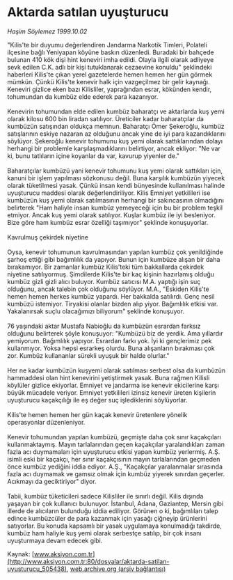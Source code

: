 # Aktarda satılan uyuşturucu

*Haşim Söylemez 1999.10.02*

<div class="pNewsDetailMainContent ctx_content" itemprop="articleBody">
 "Kilis'te bir duyumu değerlendiren Jandarma Narkotik Timleri, Polateli ilçesine bağlı Yeniyapan köyüne baskın düzenledi. Buradaki bir bahçede bulunan 410 kök dişi hint keneviri imha edildi. Olayla ilgili olarak adliyeye sevk edilen C.K. adlı bir kişi tutuklanarak cezaevine konuldu" şeklindeki haberleri Kilis'te çıkan yerel gazetelerde hemen hemen her gün görmek mümkün. Çünkü Kilis'te kenevir halk için vazgeçilmez bir gelir kaynağı. Keneviri gizlice eken bazı Kilisliler, yaprağından esrar, kökünden kendir, tohumundan da kumbüz elde ederek para kazanıyor.
 <br/>
 <br/>
 Kenevirin tohumundan elde edilen kumbüz baharatçı ve aktarlarda kuş yemi olarak kilosu 600 bin liradan satılıyor. Üreticiler kadar baharatçılar da kumbüzün satışından oldukça memnun. Baharatçı Ömer Şekeroğlu, kumbüz satışlarının eskiye nazaran az olduğunu ancak yine de iyi para kazandıklarını söylüyor. Şekeroğlu kenevir tohumunu kuş yemi olarak sattıklarından dolayı herhangi bir problemle karşılaşmadıklarını belirtiyor, ancak ekliyor: "Ne var ki, bunu tatlıların içine koyanlar da var, kavurup yiyenler de."
 <br/>
 <br/>
 Baharatçılar kumbüzü yani kenevir tohumunu kuş yemi olarak sattıkları için, kanuni bir işlem yapılması sözkonusu değil. Buna karşılık kumbüzün yiyecek olarak tüketilmesi yasak. Çünkü insan kendi bünyesinde kullanılması halinde uyuşturucu maddesi olarak değerlendiriliyor. Kilis Emniyet yetkilileri ise kumbüzün kuş yemi olarak satılmasının herhangi bir sakıncasının olmadığını belirterek "Ham haliyle insan kumbüz yemeyeceği için bu bir problem teşkil etmiyor. Ancak kuş yemi olarak satılıyor. Kuşlar kumbüz ile iyi besleniyor. Bize göre ham kumbüz esrar özelliği taşımıyor" şeklinde konuşuyorlar.
 <br/>
 <br/>
 Kavrulmuş çekirdek niyetine
 <br/>
 <br/>
 Oysa, kenevir tohumunun kavrulmasından yapılan kumbüz çok yenildiğinde şarhoş ettiği gibi bağımlılık da yapıyor. Bunun için kumbüze alışan bir daha bırakamıyor. Bir zamanlar kumbüz Kilis'teki tüm bakkallarda çekirdek niyetine satılıyormuş. Şimdilerde Kilis'te bir kaç kişinin hazırlamış olduğu kumbüz gizli gizli alıcı buluyor. Kumbüz satıcısı M.A. yaptığı işin suç olduğunu, ancak talebin çok olduğunu söylüyor. M.A., "Eskiden Kilis'te hemen hemen herkes kumbüz yapardı. Her bakkalda satılırdı. Genç nesil kumbüzü istemiyor. Tiryakisi olanlar bizden alıp yiyor. Bağımlılık etkisi var. Yakalanırsak suçlu olacağımızı biliyorum" şeklinde konuşuyor.
 <br/>
 <br/>
 76 yaşındaki aktar Mustafa Nabioğlu da kumbüzün esrardan farksız olduğunu belirterek şöyle konuşuyor: "Kumbüzü biz de yerdik. Ama yıllardır yemiyorum. Bağımlılık yapıyor. Esrardan farkı yok. İyi ki gençlerimiz pek kullanmıyor. Yoksa hepsi esrarkeş olurdu. Buna alışanların bırakması çok zor. Kumbüz kullananlar sürekli uyuşuk bir halde olurlar."
 <br/>
 <br/>
 Her ne kadar kumbüzün kuşyemi olarak satılması serbest olsa da kumbüzün hammaddesi olan hint kenevirini yetiştirmek yasak. Buna rağmen Kilisli köylüler gizlice ekiyorlar. Emniyet ve jandarma ise kenevir ekicilerine karşı büyük mücadele veriyor. Emniyet yetkilileri izinsiz kenevir üreten kişilerin uyuşturucu kaçakçılığı ile eş değer suç işlediklerini söylüyorlar.
 <br/>
 <br/>
 Kilis'te hemen hemen her gün kaçak kenevir üretenlere yönelik operasyonlar düzenleniyor.
 <br/>
 <br/>
 Kenevir tohumundan yapılan kumbüzü, geçmişte daha çok sınır kaçakçıları kullanmaktaymış. Mayın tarlalarından geçen kaçakçılar yaralandıkları zaman fazla acı duymamaları için uyuşturucu etkisi yapan kumbüz yerlermiş. A.Ş. isimli eski bir kaçakçı, her sınır kaçakçısının mayın tarlalarından geçmeden önce kumbüz yediğini iddia ediyor. A.Ş., "Kaçakçılar yaralanmalar sırasında fazla acı duymamak ve gamsız olmak için kumbüz yiyerek sınırdan geçerler. Acıkmayı da geciktiriyor" diyor.
 <br/>
 <br/>
 Tabii, kumbüz tüketicileri sadece Kilisliler ile sınırlı değil. Kilis dışında yaşayan bir çok kullanıcı bulunuyor. İstanbul, Adana, Gaziantep, Mersin gibi illerde de alıcıların bulunduğu iddia ediliyor. Görünen o ki, bağımlıları talep edince kumbüzcüler de para kazanmak için yasağı çiğneyip ürünlerini satıyorlar. Bu konuda kapsamlı bir yasak uygulamaya konulmadığı takdirde, kumbüz ham haliyle kuş yemi olarak serbestçe satılıp, bir çok insanı uyuşturmaya devam edecek gibi.
 <br/>
</div>


Kaynak: [www.aksiyon.com.tr](http://www.aksiyon.com.tr:80/dosyalar/aktarda-satilan-uyusturucu_505438), [web.archive.org (arşiv bağlantısı)](http://web.archive.org/web/20151104223701/http://www.aksiyon.com.tr:80/dosyalar/aktarda-satilan-uyusturucu_505438)
